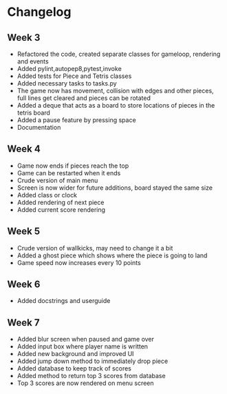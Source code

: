 # Changelog
## Week 3
* Refactored the code, created separate classes for gameloop, rendering and events
* Added pylint,autopep8,pytest,invoke
* Added tests for Piece and Tetris classes
* Added necessary tasks to tasks.py
* The game now has movement, collision with edges and other pieces, full lines get cleared and pieces can be rotated
* Added a deque that acts as a board to store locations of pieces in the tetris board
* Added a pause feature by pressing space
* Documentation
## Week 4
* Game now ends if pieces reach the top
* Game can be restarted when it ends
* Crude version of main menu
* Screen is now wider for future additions, board stayed the same size
* Added class or clock
* Added rendering of next piece
* Added current score rendering
## Week 5
* Crude version of wallkicks, may need to change it a bit
* Added a ghost piece which shows where the piece is going to land
* Game speed now increases every 10 points
## Week 6
* Added docstrings and userguide
## Week 7
* Added blur screen when paused and game over
* Added input box where player name is written
* Added new background and improved UI
* Added jump down method to immediately drop piece
* Added database to keep track of scores
* Added method to return top 3 scores from database
* Top 3 scores are now rendered on menu screen